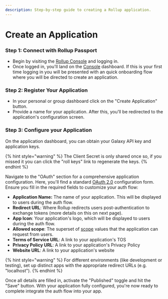 ```yaml
---
description: Step-by-step guide to creating a Rollup application.
---
```


# Create an Application

### Step 1: Connect with Rollup Passport

* Begin by visiting the [Rollup Console](https://console.rollup.id/) and logging in.
* Once logged in, you'll land on the [Console](../platform/console/) dashboard. If this is your first time logging in you will be presented with an quick onboarding flow where you will be directed to create an application.

### Step 2: Register Your Application

* In your personal or group dashboard click on the "Create Application" button.
* Provide a name for your application. After this, you'll be redirected to the application's configuration screen.

### Step 3: Configure your Application

On the application dashboard, you can obtain your Galaxy API key and application keys.

{% hint style="warning" %}
The Client Secret is only shared once so, if you missed it you can click the "roll keys" link to regenerate the keys.
{% endhint %}

Navigate to the "OAuth" section for a comprehensive application configuration. Here, you'll find a standard [OAuth 2.0](https://oauth.net/2/) configuration form. Ensure you fill in the required fields to customize your auth flow:

* **Application Name:** The name of your application. This will be displayed to users during the auth flow.
* **Redirect URL**: Where Rollup redirects users post-authentication to exchange tokens (more details on this on next page).
* **App Icon**: Your application's logo, which will be displayed to users during the auth flow.
* **Allowed scope**: The superset of [scope](../reference/scopes.md) values that the application can request from users.
* **Terms of Service URL**: A link to your application's TOS
* **Privacy Policy URL**: A link to your application's Privacy Policy
* **Website URL**: A link to your application's website

{% hint style="warning" %}
For different environments (like development or testing), set up distinct apps with the appropriate redirect URLs (e.g. "localhost").
{% endhint %}

Once all details are filled in, activate the "Published" toggle and hit the "Save" button. With your application fully configured, you're now ready to complete integrate the auth flow into your app.
